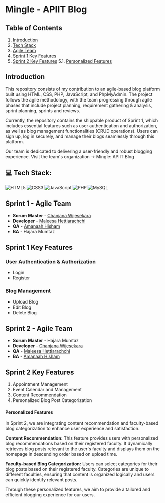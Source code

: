 # Mingle - APIIT Blog

## Table of Contents
1. [Introduction](#introduction)
2. [Tech Stack](#tech-stack)
3. [Agile Team](#agile-team)
4. [Sprint 1 Key Features](#sprint-1-key-features)
5. [Sprint 2 Key Features](#sprint-2-key-features)
   5.1. [Personalized Features](#personalized-features)

## Introduction
This repository consists of my contribution to an agile-based blog platform built using HTML, CSS, PHP, JavaScript, and PhpMyAdmin. The project follows the agile methodology, with the team progressing through agile phases that include project planning, requirement gathering & analysis, sprint planning, sprints and reviews.

Currently, the repository contains the shippable product of Sprint 1, which includes essential features such as user authentication and authorization, as well as blog management functionalities (CRUD operations). Users can sign up, log in securely, and manage their blogs seamlessly through this platform.

Our team is dedicated to delivering a user-friendly and robust blogging experience.
Visit the team's organization -> Mingle: APIIT Blog

## 💻 Tech Stack:

![HTML5](https://img.shields.io/badge/html5-%23E34F26.svg?style=for-the-badge&logo=html5&logoColor=white) 
![CSS3](https://img.shields.io/badge/css3-%231572B6.svg?style=for-the-badge&logo=css3&logoColor=white) 
![JavaScript](https://img.shields.io/badge/javascript-%23323330.svg?style=for-the-badge&logo=javascript&logoColor=%23F7DF1E) 
![PHP](https://img.shields.io/badge/php-%23777BB4.svg?style=for-the-badge&logo=php&logoColor=white) 
![MySQL](https://img.shields.io/badge/mysql-%2300000f.svg?style=for-the-badge&logo=mysql&logoColor=white) 

## Sprint 1 - Agile Team

- **Scrum Master**  - [Chanjana Wijesekara](https://github.com/Chanjana)
- **Developer**  - [Maleesa Hettiarachchi](https://github.com/Maleesanat01)
- **QA**  - [Amanaah Hisham](https://github.com/amaanah-hisham)
- **BA**  - Hajara Mumtaz

## Sprint 1 Key Features
### User Authentication & Authorization
- Login
- Register

### Blog Management
- Upload Blog
- Edit Blog
- Delete Blog

## Sprint 2 - Agile Team

- **Scrum Master**  - Hajara Mumtaz
- **Developer**  - [Chanjana Wijesekara](https://github.com/Chanjana)
- **QA**  - [Maleesa Hettiarachchi](https://github.com/Maleesanat01)
- **BA** - [Amanaah Hisham](https://github.com/amaanah-hisham)

## Sprint 2 Key Features

1. Appointment Management
2. Event Calendar and Management
3. Content Recommendation
4. Personalized Blog Post Categorization

#### Personalized Features
In Sprint 2, we are integrating content recommendation and faculty-based blog categorization to enhance user experience and satisfaction.

**Content Recommendation:** 
This feature provides users with personalized blog recommendations based on their registered faculty. It dynamically retrieves blog posts relevant to the user's faculty and displays them on the homepage in descending order based on upload time.

**Faculty-based Blog Categorization:** 
Users can select categories for their blog posts based on their registered faculty. Categories are unique to different faculties, ensuring that content is organized logically and users can quickly identify relevant posts.

Through these personalized features, we aim to provide a tailored and efficient blogging experience for our users.
